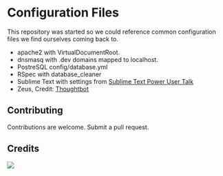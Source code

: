 Configuration Files
=========================

This repository was started so we could reference common configuration files we find ourselves coming back to.

- apache2 with VirtualDocumentRoot.
- dnsmasq with .dev domains mapped to localhost.
- PostreSQL config/database.yml
- RSpec with database_cleaner
- Sublime Text with settings from [Sublime Text Power User Talk](http://wesbos.github.io/Sublime-Text-Power-User-Talk)
- Zeus, Credit: [Thoughtbot](http://robots.thoughtbot.com/improving-rails-boot-time-with-zeus)

## Contributing

Contributions are welcome. Submit a pull request.

## Credits

![](http://static1.squarespace.com/static/51e1bedce4b0c81d3a147448/t/538a6323e4b00fa9a362025c/1401590370077/?format=150w)
